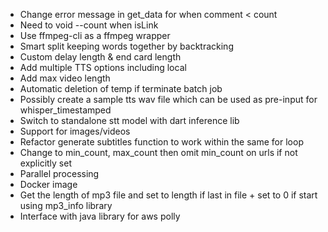 - Change error message in get_data for when comment < count
- Need to void --count when isLink
- Use ffmpeg-cli as a ffmpeg wrapper
- Smart split keeping words together by backtracking
- Custom delay length & end card length
- Add multiple TTS options including local
- Add max video length
- Automatic deletion of temp if terminate batch job
- Possibly create a sample tts wav file which can be used as pre-input for whisper_timestamped
- Switch to standalone stt model with dart inference lib
- Support for images/videos
- Refactor generate subtitles function to work within the same for loop
- Change to min_count, max_count then omit min_count on urls if not explicitly set
- Parallel processing
- Docker image
- Get the length of mp3 file and set to length if last in file + set to 0 if start using mp3_info library
- Interface with java library for aws polly
